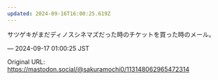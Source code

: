 ```yaml
---
updated: 2024-09-16T16:00:25.619Z
---
```


<p>サツゲキがまだディノスシネマズだった時のチケットを買った時のメール。</p>

&mdash; 2024-09-17 01:00:25 JST

Original URL: https://mastodon.social/@sakuramochi0/113148062965472314
